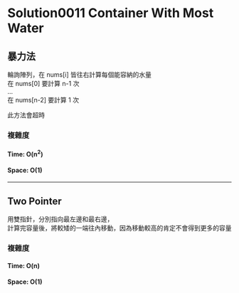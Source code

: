 # Solution0011 Container With Most Water

## 暴力法

輪詢陣列，在 nums[i] 皆往右計算每個能容納的水量  
在 nums[0] 要計算 n-1 次  
...  
在 nums[n-2] 要計算 1 次  

此方法會超時

### 複雜度

#### Time: O(n<sup>2</sup>)

#### Space: O(1)

---

## Two Pointer

用雙指針，分別指向最左邊和最右邊，  
計算完容量後，將較矮的一端往內移動，因為移動較高的肯定不會得到更多的容量

### 複雜度

#### Time: O(n)

#### Space: O(1)